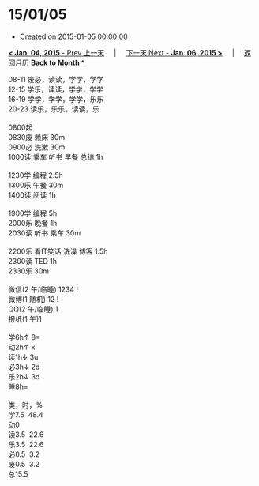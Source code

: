 # 15/01/05

- Created on 2015-01-05 00:00:00

[**< Jan. 04, 2015** - Prev 上一天](/lifelogs/2015/01/d04.md) &nbsp; &nbsp; | &nbsp; &nbsp; [下一天 Next - **Jan. 06, 2015 >**](/lifelogs/2015/01/d06.md) &nbsp; &nbsp; |  &nbsp; &nbsp; [返回月历 **Back to Month ^**](/lifelogs/2015/01/index.md)
<br/><div>08-11 废必，读读，学学，学学</div><div>12-15 学乐，读读，学学，学学<br/>16-19 学学，学学，学学，乐乐<br/>20-23 读乐，乐乐，读读，乐<div><br/></div>0800起<br/>0830废 赖床 30m</div><div>0900必 洗漱 30m<br/>1000读 乘车 听书 早餐 总结 1h<br/><br/></div><div>1230学 编程 2.5h<br/>1300乐 午餐 30m</div><div>1400读 阅读 1h</div><div><br/>1900学 编程 5h</div><div>2000乐 晚餐 1h</div><div>2030读 听书 乘车 30m</div><div><br/></div><div>2200乐 看IT笑话 洗澡 博客 1.5h</div><div>2300读 TED 1h</div><div>2330乐 30m</div><div><div><br/></div><div>微信(2 午/临睡) 1234 !</div>微博(1 随机) 12 !<br/>QQ(2 午/临睡) 1<br/>报纸(1 午)1<div><br/></div>学6h↑ 8=<br/>动2h↑ x<br/>读1h↓ 3u<br/>必3h↓ 2d<br/>乐2h↓ 3d<br/>睡8h=<div><br/></div>类，时，%<br/>学7.5  48.4<br/>动0<br/>读3.5  22.6<br/>乐3.5  22.6<br/>必0.5  3.2<br/>废0.5  3.2<br/>总15.5</div>
